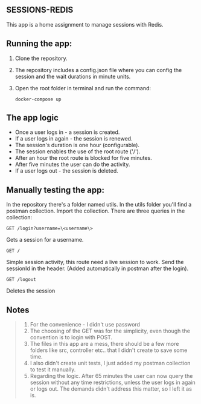 ## **SESSIONS-REDIS**

This app is a home assignment to manage sessions with Redis.

## Running the app:

1.  Clone the repository.
2.  The repository includes a config.json file where you can config the session and the wait durations in minute units.
3.  Open the root folder in terminal and run the command:

        docker-compose up

## The app logic

- Once a user logs in - a session is created.
- If a user logs in again - the session is renewed.
- The session's duration is one hour (configurable).
- The session enables the use of the root route ('/').
- After an hour the root route is blocked for five minutes.
- After five minutes the user can do the activity.
- If a user logs out - the session is deleted.

## Manually testing the app:

In the repository there's a folder named utils. In the utils folder you'll find a postman collection. Import the collection.
There are three queries in the collection:

    GET /login?username=\<username\>

Gets a session for a username.

    GET /

Simple session activity, this route need a live session to work.
Send the sessionId in the header. (Added automatically in postman after the login).

    GET /logout

Deletes the session

## Notes

> 1. For the convenience - I didn't use password
> 2. The choosing of the GET was for the simplicity, even though the convention is to login with POST.
> 3. The files in this app are a mess, there should be a few more folders like src, controller etc.. that I didn't create to save some time.
> 4. I also didn't create unit tests, I just added my postman collection to test it manually.
> 5. Regarding the logic. After 65 minutes the user can now query the session without any time restrictions, unless the user logs in again or logs out. The demands didn't address this matter, so I left it as is.
